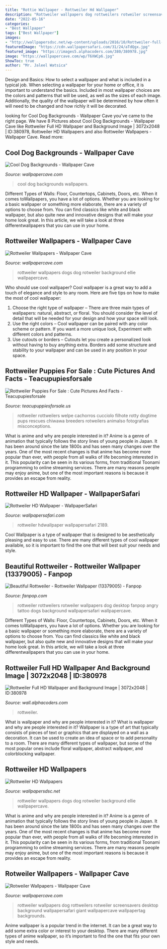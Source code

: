 ```yaml
---
title: "Rottie Wallpaper - Rottweiler Hd Wallpaper"
description: "Rottweiler wallpapers dog rottweilers rotweiler screensavers desktop background wallpapersafari giant wallpapercave wallpapertag backgrounds"
date: "2022-05-16"
categories:
- "Best Wallpaper"
tags: ["Best Wallpaper"]
images:
- "http://wallpapersdsc.net/wp-content/uploads/2016/10/Rottweiler-full-HD.jpg"
featuredImage: "https://cdn.wallpapersafari.com/31/24/aTdQgx.jpg"
featured_image: "https://images5.alphacoders.com/380/380978.jpg"
image: "https://wallpapercave.com/wp/T6XWCp6.jpg"
ShowToc: true
author: "Mr. Jaleel Watsica"
---
```



Design and Basics: How to select a wallpaper and what is included in a typical job.
When selecting a wallpaper for your home or office, it is important to understand the basics. Included in most wallpaper choices are the colors and patterns that will be used, as well as the sizes of each image. Additionally, the quality of the wallpaper will be determined by how often it will need to be changed and how richly it will be decorated.

	

		
looking for Cool Dog Backgrounds - Wallpaper Cave you've came to the right page. We have 8 Pictures about Cool Dog Backgrounds - Wallpaper Cave like Rottweiler Full HD Wallpaper and Background Image | 3072x2048 | ID:380978, Rottweiler HD Wallpapers and also Rottweiler Wallpapers - Wallpaper Cave. Read more:
		
    
## Cool Dog Backgrounds - Wallpaper Cave

<img loading=lazy src="https://wallpapercave.com/wp/qiUFJrm.jpg" onerror="this.onerror=null;this.src='https://tse4.mm.bing.net/th?id=OIP.4_5QNR8cdVCDXSSVXYPj_AHaF7&amp;pid=15.1';" alt="Cool Dog Backgrounds - Wallpaper Cave">

_Source: wallpapercave.com_

>cool dog backgrounds wallpapers. 

	

Different Types of Walls: Floor, Countertops, Cabinets, Doors, etc.
When it comes toWallpapers, you have a lot of options. Whether you are looking for a basic wallpaper or something more elaborate, there are a variety of options to choose from. You can find classics like white and black wallpaper, but also quite new and innovative designs that will make your home look great. In this article, we will take a look at three differentwallpapers that you can use in your home.

    
## Rottweiler Wallpapers - Wallpaper Cave

<img loading=lazy src="https://wallpapercave.com/wp/T6XWCp6.jpg" onerror="this.onerror=null;this.src='https://tse3.mm.bing.net/th?id=OIP.9Ti2ONFVBhuo-iycRX1RVQHaEo&amp;pid=15.1';" alt="Rottweiler Wallpapers - Wallpaper Cave">

_Source: wallpapercave.com_

>rottweiler wallpapers dogs dog rotweiler background ellie wallpapercave. 

	

Who should use cool wallpaper?
Cool wallpaper is a great way to add a touch of elegance and style to any room. Here are five tips on how to make the most of cool wallpaper: 
1) Choose the right type of wallpaper – There are three main types of wallpapers: natural, abstract, or floral. You should consider the level of detail that will be needed for your design and how your space will look. 
2) Use the right colors – Cool wallpaper can be paired with any color scheme or pattern. If you want a more unique look, Experiment with different colors and patterns. 
3) Use cutouts or borders – Cutouts let you create a personalized look without having to buy anything extra. Borders add some structure and stability to your wallpaper and can be used in any position in your space.

    
## Rottweiler Puppies For Sale : Cute Pictures And Facts - Teacupupiesforsale

<img loading=lazy src="https://welshcorgibreedersnearme.com/wp-content/uploads/2020/08/rottweiler-puppy-4-scaled.jpg" onerror="this.onerror=null;this.src='https://tse4.mm.bing.net/th?id=OIP.CfeeyEVSwmHxxkKZG_9UlwHaFi&amp;pid=15.1';" alt="Rottweiler Puppies For Sale : Cute Pictures And Facts - Teacupupiesforsale">

_Source: teacupuppiesforsale.us_

>rottweiler rottweilers welpe cachorros cucciolo filhote rotty dogtime pups rescues chiwawa breeders rotweilers animalso fotografias misconceptions. 

	

What is anime and why are people interested in it?
Anime is a genre of animation that typically follows the story lines of young people in Japan. It has been around since the late 1800s and has seen many changes over the years. One of the most recent changes is that anime has become more popular than ever, with people from all walks of life becoming interested in it. This popularity can be seen in its various forms, from traditional Toonami programming to online streaming services. There are many reasons people may enjoy anime, but one of the most important reasons is because it provides an escape from reality.

    
## Rottweiler HD Wallpaper - WallpaperSafari

<img loading=lazy src="https://cdn.wallpapersafari.com/31/24/aTdQgx.jpg" onerror="this.onerror=null;this.src='https://tse1.mm.bing.net/th?id=OIP.SVM5kmoydtFxVg2YLo3jGQHaEp&amp;pid=15.1';" alt="Rottweiler HD Wallpaper - WallpaperSafari">

_Source: wallpapersafari.com_

>rottweiler hdwallpaper wallpapersafari 2189. 

	

Cool Wallpaper is a type of wallpaper that is designed to be aesthetically pleasing and easy to use. There are many different types of cool wallpaper available, so it is important to find the one that will best suit your needs and style.

    
## Beautiful Rottweiler - Rottweiler Wallpaper (13379005) - Fanpop

<img loading=lazy src="http://images2.fanpop.com/image/photos/13300000/Beautiful-Rottweiler-rottweiler-13379005-1280-1024.jpg" onerror="this.onerror=null;this.src='https://tse3.mm.bing.net/th?id=OIP.hB6QxeLTPTqynB_xD7yYdAHaF7&amp;pid=15.1';" alt="Beautiful Rottweiler - Rottweiler Wallpaper (13379005) - Fanpop">

_Source: fanpop.com_

>rottweiler rottweilers rotweiler wallpapers dog desktop fanpop angry tattoo dogs background wallpapersafari wallpapercave. 

	

Different Types of Walls: Floor, Countertops, Cabinets, Doors, etc.
When it comes toWallpapers, you have a lot of options. Whether you are looking for a basic wallpaper or something more elaborate, there are a variety of options to choose from. You can find classics like white and black wallpaper, but also quite new and innovative designs that will make your home look great. In this article, we will take a look at three differentwallpapers that you can use in your home.

    
## Rottweiler Full HD Wallpaper And Background Image | 3072x2048 | ID:380978

<img loading=lazy src="https://images5.alphacoders.com/380/380978.jpg" onerror="this.onerror=null;this.src='https://tse3.mm.bing.net/th?id=OIP.ndgA3TKi44xhM7SoT1AHXAHaE8&amp;pid=15.1';" alt="Rottweiler Full HD Wallpaper and Background Image | 3072x2048 | ID:380978">

_Source: wall.alphacoders.com_

>rottweiler. 

	

What is wallpaper and why are people interested in it?
What is wallpaper and why are people interested in it?
Wallpaper is a type of art that typically consists of pieces of text or graphics that are displayed on a wall as a decoration. It can be used to create an idea of space or to add personality to a room. There are many different types of wallpaper, but some of the most popular ones include floral wallpaper, abstract wallpaper, and colorblocking wallpaper.

    
## Rottweiler HD Wallpapers

<img loading=lazy src="http://wallpapersdsc.net/wp-content/uploads/2016/10/Rottweiler-full-HD.jpg" onerror="this.onerror=null;this.src='https://tse4.mm.bing.net/th?id=OIP.oP3ptnJdR9cj3ujB9FhvsgHaEo&amp;pid=15.1';" alt="Rottweiler HD Wallpapers">

_Source: wallpapersdsc.net_

>rottweiler wallpapers dogs dog rotweiler background ellie wallpapercave. 

	

What is anime and why are people interested in it?
Anime is a genre of animation that typically follows the story lines of young people in Japan. It has been around since the late 1800s and has seen many changes over the years. One of the most recent changes is that anime has become more popular than ever, with people from all walks of life becoming interested in it. This popularity can be seen in its various forms, from traditional Toonami programming to online streaming services. There are many reasons people may enjoy anime, but one of the most important reasons is because it provides an escape from reality.

    
## Rotweiler Wallpapers - Wallpaper Cave

<img loading=lazy src="http://wallpapercave.com/wp/XWlVzHm.jpg" onerror="this.onerror=null;this.src='https://tse2.mm.bing.net/th?id=OIP.xZx03bXSnbWcmoCGyvtS1gHaEo&amp;pid=15.1';" alt="Rotweiler Wallpapers - Wallpaper Cave">

_Source: wallpapercave.com_

>rottweiler wallpapers dog rottweilers rotweiler screensavers desktop background wallpapersafari giant wallpapercave wallpapertag backgrounds. 

	

Anime wallpaper is a popular trend in the internet. It can be a great way to add some extra color or interest to your desktop. There are many different types of anime wallpaper, so it’s important to find the one that fits your own style and needs.

